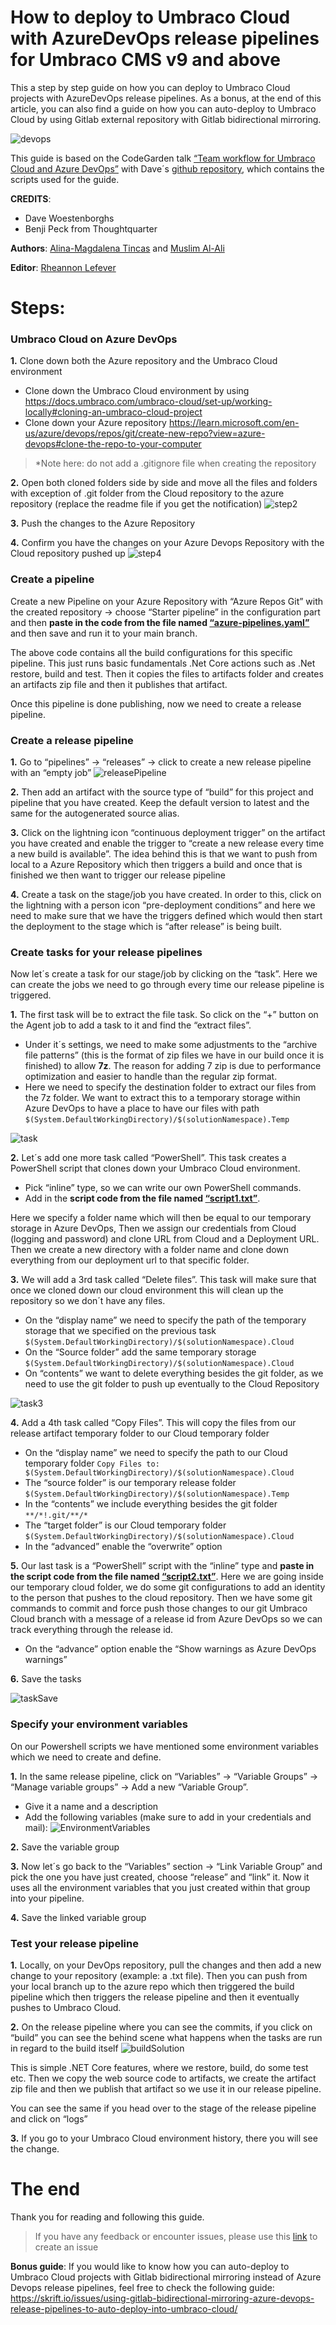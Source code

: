 # How to deploy to Umbraco Cloud with AzureDevOps release pipelines for Umbraco CMS v9 and above
This a step by step guide on how you can deploy to Umbraco Cloud projects with AzureDevOps release pipelines. As a bonus, at the end of this article, you can also find a guide on how you can auto-deploy to Umbraco Cloud by using Gitlab external repository with Gitlab bidirectional mirroring.

![devops](https://user-images.githubusercontent.com/27504014/220066762-f3a207d8-84a5-42a6-a699-e0f53c7465f0.png)

This guide is based on the CodeGarden talk [“Team workflow for Umbraco Cloud and Azure DevOps”](https://www.youtube.com/watch?v=Ss0tlxOujB0) with Dave´s [github repository](https://github.com/dawoe/umbraco-cloud-devops), which contains the scripts used for the guide. 

**CREDITS**: 
- Dave Woestenborghs 
- Benji Peck from Thoughtquarter

**Authors**: [Alina-Magdalena Tincas](https://www.linkedin.com/in/tincasalina/) and [Muslim Al-Ali](https://www.linkedin.com/in/muslim-al-ali/)

**Editor**: [Rheannon Lefever](https://www.linkedin.com/in/rheannon-lefever/)

# Steps:

### Umbraco Cloud on Azure DevOps
**1.** Clone down both the Azure repository and the Umbraco Cloud environment
- Clone down the Umbraco Cloud environment by using https://docs.umbraco.com/umbraco-cloud/set-up/working-locally#cloning-an-umbraco-cloud-project 
- Clone down your Azure repository https://learn.microsoft.com/en-us/azure/devops/repos/git/create-new-repo?view=azure-devops#clone-the-repo-to-your-computer 

> *Note here: do not add a .gitignore file when creating the repository

**2.** Open both cloned folders side by side and move all the files and folders with exception of .git folder from the Cloud repository to the azure repository (replace the readme file if you get the notification)
![step2](https://user-images.githubusercontent.com/27504014/219951365-aca53260-5f10-4c01-b035-677aee815b87.PNG)

**3.** Push the changes to the Azure Repository

**4.** Confirm you have the changes on your Azure Devops Repository with the Cloud repository pushed up
![step4](https://user-images.githubusercontent.com/27504014/219951414-d9d283c1-2546-4829-977a-23af2c9579c1.PNG)

### Create a pipeline

Create a new Pipeline on your Azure Repository with “Azure Repos Git” with the created repository -> choose “Starter pipeline” in the configuration part and then **paste in the code from the file named [“azure-pipelines.yaml”](https://github.com/alinatincas/Setting-up-CI-CD-for-Umbraco-Cloud-using-Azure-DevOps/blob/main/azure-pipelines.yml)** and then save and run it to your main branch.

The above code contains all the build configurations for this specific pipeline. This just runs basic fundamentals .Net Core actions such as .Net restore, build and test. Then it copies the files to artifacts folder and creates an artifacts zip file and then it publishes that artifact. 

Once this pipeline is done publishing, now we need to create a release pipeline.

### Create a release pipeline
**1.** Go to “pipelines” -> “releases” -> click to create a new release pipeline with an “empty job” 
![releasePipeline](https://user-images.githubusercontent.com/27504014/219951633-294f00d7-2ea7-42b3-bbea-a11f78283288.png)

**2.** Then add an artifact with the source type of “build” for this project and pipeline that you have created. Keep the default version to latest and the same for the autogenerated source alias.

**3.** Click on the lightning icon “continuous deployment trigger” on the artifact you have created and enable the trigger to “create a new release every time a new build is available”. The idea behind this is that we want to push from local to a Azure Repository which then triggers a build and once that is finished we then want to trigger our release pipeline

**4.** Create a task on the stage/job you have created. In order to this, click on the lightning with a person icon “pre-deployment conditions” and here we need to make sure that we have the triggers defined which would then start the deployment to the stage which is “after release” is being built.

### Create tasks for your release pipelines
Now let´s create a task for our stage/job by clicking on the “task”. Here we can create the jobs we need to go through every time our release pipeline is triggered. 

**1.** The first task will be to extract the file task. So click on the “+” button on the Agent job to add a task to it and find the “extract files”. 
- Under it´s settings, we need to make some adjustments to the “archive file patterns” (this is the format of zip files we have in our build once it is finished) to allow **7z**. The reason for adding 7 zip is due to performance optimization and easier to handle than the regular zip format.
- Here we need to specify the destination folder to extract our files from the 7z folder. We want to extract this to a temporary storage within Azure DevOps to have a place to have our files with path ```$(System.DefaultWorkingDirectory)/$(solutionNamespace).Temp```

![task](https://user-images.githubusercontent.com/27504014/219952072-80bb80a6-3a2b-4a8c-9c4d-8a67f2d51080.png)

**2.** Let´s add one more task called “PowerShell”. This task creates a PowerShell script that clones down your Umbraco Cloud environment.
- Pick “inline” type, so we can write our own PowerShell commands.
-  Add in the **script code from the file named [“script1.txt”](https://github.com/alinatincas/Setting-up-CI-CD-for-Umbraco-Cloud-using-Azure-DevOps/blob/main/script1.txt)**.

Here we specify a folder name which will then be equal to our temporary storage in Azure DevOps, Then we assign our credentials from Cloud (logging and password) and clone URL from Cloud and a Deployment URL. Then we create a new directory with a folder name and clone down everything from our deployment url to that specific folder.

**3.** We will add a 3rd task called “Delete files”. This task will make sure that once we cloned down our cloud environment this will clean up the repository so we don´t have any files. 
- On the “display name” we need to specify the path of the temporary storage that we specified on the previous task ```$(System.DefaultWorkingDirectory)/$(solutionNamespace).Cloud```
- On the “Source folder” add the same temporary storage ```$(System.DefaultWorkingDirectory)/$(solutionNamespace).Cloud```
- On “contents” we want to delete everything besides the git folder, as we need to use the git folder to push up eventually to the Cloud Repository 

![task3](https://user-images.githubusercontent.com/27504014/219952195-85671f7c-1f3d-47cd-a3c6-26efaaa32920.png)

**4.** Add a 4th task called “Copy Files”. This will copy the files from our release artifact temporary folder to our Cloud temporary folder
- On the “display name” we need to specify the path to our Cloud temporary folder ```Copy Files to: $(System.DefaultWorkingDirectory)/$(solutionNamespace).Cloud```
- The  “source folder” is our temporary release folder ```$(System.DefaultWorkingDirectory)/$(solutionNamespace).Temp```
- In the “contents” we include everything besides the git folder
```**/*!.git/**/*```
- The “target folder” is our Cloud temporary folder ```$(System.DefaultWorkingDirectory)/$(solutionNamespace).Cloud```
- In the “advanced” enable the “overwrite” option

**5.** Our last task is a “PowerShell” script with the “inline” type and **paste in the script code from the file named [“script2.txt”](https://github.com/alinatincas/Setting-up-CI-CD-for-Umbraco-Cloud-using-Azure-DevOps/blob/main/script2.txt)**.
Here we are going inside our temporary cloud folder, we do some git configurations to add an identity to the person that pushes to the cloud repository. Then we have some git commands to commit and force push those changes to our git Umbraco Cloud branch with a message of a release id from Azure DevOps so we can track everything through the release id.

- On the “advance” option enable the  “Show warnings as Azure DevOps warnings” 

**6.** Save the tasks 

![taskSave](https://user-images.githubusercontent.com/27504014/219952452-a478c117-373b-49b3-8222-52ea1da53170.png)

### Specify your environment variables
On our Powershell scripts we have mentioned some environment variables which we need to create and define. 

**1.** In the same release pipeline, click on “Variables” -> “Variable Groups” -> “Manage variable groups” -> Add a new “Variable Group”. 
- Give it a name and a description
- Add the following variables (make sure to add in your credentials and mail):
![EnvironmentVariables](https://user-images.githubusercontent.com/27504014/219952563-e22e0651-18d7-4a51-a4d2-6464a18b5de5.png)

**2.** Save the variable group

**3.** Now let´s go back to the “Variables” section -> “Link Variable Group” and pick the one you have just created, choose “release” and “link” it. Now it uses all the environment variables that you just created within that group into your pipeline. 

**4.** Save the linked variable group 

### Test your release pipeline
**1.** Locally, on your DevOps repository, pull the changes and then add a new change to your repository (example: a .txt file). Then you can push from your local branch up to the azure repo which then triggered the build pipeline which then triggers the release pipeline and then it eventually pushes to Umbraco Cloud. 

**2.** On the release pipeline where you can see the commits, if you click on “build” you can see the behind scene what happens when the tasks are run in regard to the build itself 
![buildSolution](https://user-images.githubusercontent.com/27504014/219952655-239f23f1-acfc-4e9b-9d16-f6bdd554a00a.PNG)

This is simple .NET Core features, where we restore, build, do some test etc. Then we copy the web source code to artifacts, we create the artifact zip file and then we publish that artifact so we use it in our release pipeline.

You can see the same if you head over to the stage of the release pipeline and click on “logs”

**3.** If you go to your Umbraco Cloud environment history, there you will see the change.

# The end

Thank you for reading and following this guide. 

> If you have any feedback or encounter issues, please use this [link](https://github.com/alinatincas/Setting-up-CI-CD-for-Umbraco-Cloud-using-Azure-DevOps/issues) to create an issue

**Bonus guide**:
If you would like to know how you can auto-deploy to Umbraco Cloud projects with Gitlab bidirectional mirroring instead of Azure Devops release pipelines, feel free to check the following guide: https://skrift.io/issues/using-gitlab-bidirectional-mirroring-azure-devops-release-pipelines-to-auto-deploy-into-umbraco-cloud/ 
